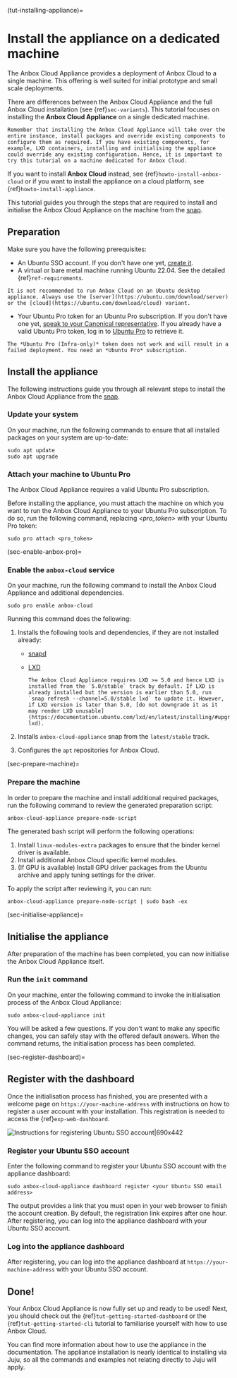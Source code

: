 (tut-installing-appliance)=
# Install the appliance on a dedicated machine

The Anbox Cloud Appliance provides a deployment of Anbox Cloud to a single machine. This offering is well suited for initial prototype and small scale deployments.

There are differences between the Anbox Cloud Appliance and the full Anbox Cloud installation (see {ref}`sec-variants`). This tutorial focuses on installing the **Anbox Cloud Appliance** on a single dedicated machine.

```{caution}
Remember that installing the Anbox Cloud Appliance will take over the entire instance, install packages and override existing components to configure them as required. If you have existing components, for example, LXD containers, installing and initialising the appliance could override any existing configuration. Hence, it is important to try this tutorial on a machine dedicated for Anbox Cloud.
```

If you want to install **Anbox Cloud** instead, see {ref}`howto-install-anbox-cloud` or if you want to install the appliance on a cloud platform, see {ref}`howto-install-appliance`.

This tutorial guides you through the steps that are required to install and initialise the Anbox Cloud Appliance on the machine from the [snap](https://snapcraft.io/anbox-cloud-appliance).

## Preparation

Make sure you have the following prerequisites:

* An Ubuntu SSO account. If you don't have one yet, [create it](https://login.ubuntu.com).
* A virtual or bare metal machine running Ubuntu 22.04. See the detailed {ref}`ref-requirements`.
```{caution}
It is not recommended to run Anbox Cloud on an Ubuntu desktop appliance. Always use the [server](https://ubuntu.com/download/server) or the [cloud](https://ubuntu.com/download/cloud) variant.
```
* Your Ubuntu Pro token for an Ubuntu Pro subscription. If you don't have one yet, [speak to your Canonical representative](https://anbox-cloud.io/contact-us). If you already have a valid Ubuntu Pro token, log in to [Ubuntu Pro](https://ubuntu.com/pro) to retrieve it.
```{caution}
The *Ubuntu Pro (Infra-only)* token does not work and will result in a failed deployment. You need an *Ubuntu Pro* subscription.
```

## Install the appliance

The following instructions guide you through all relevant steps to install the Anbox Cloud Appliance from the [snap](https://snapcraft.io/anbox-cloud-appliance).

### Update your system

On your machine, run the following commands to ensure that all installed packages on your system are up-to-date:

    sudo apt update
    sudo apt upgrade

### Attach your machine to Ubuntu Pro

The Anbox Cloud Appliance requires a valid Ubuntu Pro subscription.

Before installing the appliance, you must attach the machine on which you want to run the Anbox Cloud Appliance to your Ubuntu Pro subscription. To do so, run the following command, replacing *<pro_token>* with your Ubuntu Pro token:

    sudo pro attach <pro_token>

(sec-enable-anbox-pro)=
### Enable the `anbox-cloud` service

On your machine, run the following command to install the Anbox Cloud Appliance and additional dependencies.

    sudo pro enable anbox-cloud

Running this command does the following:

1. Installs the following tools and dependencies, if they are not installed already:
    * [snapd](https://snapcraft.io/snapd)
    * [LXD](https://snapcraft.io/lxd)

        ```{important}
        The Anbox Cloud Appliance requires LXD >= 5.0 and hence LXD is installed from the `5.0/stable` track by default. If LXD is already installed but the version is earlier than 5.0, run `snap refresh --channel=5.0/stable lxd` to update it. However, if LXD version is later than 5.0, [do not downgrade it as it may render LXD unusable](https://documentation.ubuntu.com/lxd/en/latest/installing/#upgrade-lxd).
        ```

1. Installs `anbox-cloud-appliance` snap from the `latest/stable` track.
1. Configures the `apt` repositories for Anbox Cloud.

(sec-prepare-machine)=
### Prepare the machine

In order to prepare the machine and install additional required packages, run the following command to review the generated preparation script:

    anbox-cloud-appliance prepare-node-script

The generated bash script will perform the following operations:

1. Install `linux-modules-extra` packages to ensure that the binder kernel driver is available.
2. Install additional Anbox Cloud specific kernel modules.
3. (If GPU is available) Install GPU driver packages from the Ubuntu archive and apply tuning settings for the driver.

To apply the script after reviewing it, you can run:

    anbox-cloud-appliance prepare-node-script | sudo bash -ex

(sec-initialise-appliance)=
## Initialise the appliance

After preparation of the machine has been completed, you can now initialise the Anbox Cloud Appliance itself.

### Run the `init` command

On your machine, enter the following command to invoke the initialisation process of the Anbox Cloud Appliance:

    sudo anbox-cloud-appliance init

You will be asked a few questions. If you don't want to make any specific changes, you can safely stay with the offered default answers. When the command returns, the initialisation process has been completed.

(sec-register-dashboard)=
## Register with the dashboard

Once the initialisation process has finished, you are presented with a welcome page on `https://your-machine-address` with instructions on how to register a user account with your installation. This registration is needed to access the {ref}`exp-web-dashboard`.

![Instructions for registering Ubuntu SSO account|690x442](/images/install_appliance_register.png)

### Register your Ubuntu SSO account

Enter the following command to register your Ubuntu SSO account with the appliance dashboard:

    sudo anbox-cloud-appliance dashboard register <your Ubuntu SSO email address>

The output provides a link that you must open in your web browser to finish the account creation. By default, the registration link expires after one hour. After registering, you can log into the appliance dashboard with your Ubuntu SSO account.

### Log into the appliance dashboard

After registering, you can log into the appliance dashboard at `https://your-machine-address` with your Ubuntu SSO account.

## Done!

Your Anbox Cloud Appliance is now fully set up and ready to be used! Next, you should check out the {ref}`tut-getting-started-dashboard` or the {ref}`tut-getting-started-cli` tutorial to familiarise yourself with how to use Anbox Cloud.

You can find more information about how to use the appliance in the documentation. The appliance installation is nearly identical to installing via Juju, so all the commands and examples not relating directly to Juju will apply.
